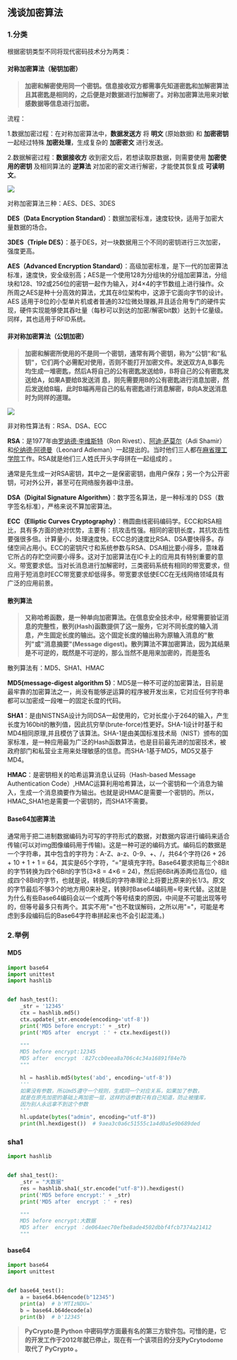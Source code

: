 ## 浅谈加密算法

### 1.分类

根据密钥类型不同将现代密码技术分为两类：

#### 对称加密算法（秘钥加密）

> **加密和解密使用同一个密钥。信息接收双方都需事先知道密匙和加解密算法且其密匙是相同的，之后便是对数据进行加解密了。对称加密算法用来对敏感数据等信息进行加密。**

流程：

1.数据加密过程：在对称加密算法中，**数据发送方** 将 **明文** (原始数据) 和 **加密密钥** 一起经过特殊 **加密处理**，生成复杂的 **加密密文** 进行发送。

2.数据解密过程：**数据接收方** 收到密文后，若想读取原数据，则需要使用 **加密使用的密钥** 及相同算法的 **逆算法** 对加密的密文进行解密，才能使其恢复成 **可读明文**。

![](https://wat1r-1311637112.cos.ap-shanghai.myqcloud.com/imgs/20220721090620.png)

对称加密算法三种：AES、DES、3DES

**DES（Data Encryption Standard）**：数据加密标准，速度较快，适用于加密大量数据的场合。

**3DES（Triple DES）**：基于DES，对一块数据用三个不同的密钥进行三次加密，强度更高。

**AES（Advanced Encryption Standard）**：高级加密标准，是下一代的加密算法标准，速度快，安全级别高；AES是一个使用128为分组块的分组加密算法，分组块和128、192或256位的密钥一起作为输入，对4×4的字节数组上进行操作。众所周之AES是种十分高效的算法，尤其在8位架构中，这源于它面向字节的设计。AES 适用于8位的小型单片机或者普通的32位微处理器,并且适合用专门的硬件实现，硬件实现能够使其吞吐量（每秒可以到达的加密/解密bit数）达到十亿量级。同样，其也适用于RFID系统。

#### 非对称加密算法（公钥加密）

> **加密和解密所使用的不是同一个密钥，通常有两个密钥，称为"公钥"和"私钥"，它们两个必需配对使用，否则不能打开加密文件。发送双方A,B事先均生成一堆密匙，然后A将自己的公有密匙发送给B，B将自己的公有密匙发送给A，如果A要给B发送消 息，则先需要用B的公有密匙进行消息加密，然后发送给B端，此时B端再用自己的私有密匙进行消息解密，B向A发送消息时为同样的道理。**

![](https://wat1r-1311637112.cos.ap-shanghai.myqcloud.com/imgs/20220721090715.png)

非对称性算法有：RSA、DSA、ECC

**RSA**：是1977年由[罗纳德·李维斯特](https://baike.baidu.com/item/罗纳德·李维斯特/700199)（Ron Rivest）、[阿迪·萨莫尔](https://baike.baidu.com/item/阿迪·萨莫尔)（Adi Shamir）和[伦纳德·阿德曼](https://baike.baidu.com/item/伦纳德·阿德曼/12575612)（Leonard Adleman）一起提出的。当时他们三人都在[麻省理工学院](https://baike.baidu.com/item/麻省理工学院/117999)工作。RSA就是他们三人姓氏开头字母拼在一起组成的 。

通常是先生成一对RSA密钥，其中之一是保密密钥，由用户保存；另一个为公开密钥，可对外公开，甚至可在网络服务器中注册。

**DSA（Digital Signature Algorithm）**：数字签名算法，是一种标准的 DSS（数字签名标准），严格来说不算加密算法。

**ECC（Elliptic Curves Cryptography）**：椭圆曲线密码编码学。ECC和RSA相比，具有多方面的绝对优势，主要有：抗攻击性强。相同的密钥长度，其抗攻击性要强很多倍。计算量小，处理速度快。ECC总的速度比RSA、DSA要快得多。存储空间占用小。ECC的密钥尺寸和系统参数与RSA、DSA相比要小得多，意味着它所占的存贮空间要小得多。这对于加密算法在IC卡上的应用具有特别重要的意义。带宽要求低。当对长消息进行加解密时，三类密码系统有相同的带宽要求，但应用于短消息时ECC带宽要求却低得多。带宽要求低使ECC在无线网络领域具有广泛的应用前景。

#### 散列算法

> **又称哈希函数，是一种单向加密算法。在信息安全技术中，经常需要验证消息的完整性，散列(Hash)函数提供了这一服务，它对不同长度的输入消息，产生固定长度的输出。这个固定长度的输出称为原输入消息的"散列"或"消息摘要"(Message digest)。散列算法不算加密算法，因为其结果是不可逆的，既然是不可逆的，那么当然不是用来加密的，而是签名**

散列算法有：MD5、SHA1、HMAC

**MD5(message-digest algorithm 5)**：MD5是一种不可逆的加密算法，目前是最牢靠的加密算法之一，尚没有能够逆运算的程序被开发出来，它对应任何字符串都可以加密成一段唯一的固定长度的代码。

**SHA1**：是由NISTNSA设计为同DSA一起使用的，它对长度小于264的输入，产生长度为160bit的散列值，因此抗穷举(brute-force)性更好。SHA-1设计时基于和MD4相同原理,并且模仿了该算法。SHA-1是由美国标准技术局（NIST）颁布的国家标准，是一种应用最为广泛的Hash函数算法，也是目前最先进的加密技术，被政府部门和私营业主用来处理敏感的信息。而SHA-1基于MD5，MD5又基于MD4。

**HMAC**：是密钥相关的哈希运算消息认证码（Hash-based Message Authentication Code）,HMAC运算利用哈希算法，以一个密钥和一个消息为输入，生成一个消息摘要作为输出。也就是说HMAC是需要一个密钥的。所以，HMAC_SHA1也是需要一个密钥的，而SHA1不需要。

#### Base64加密算法

通常用于把二进制数据编码为可写的字符形式的数据，对数据内容进行编码来适合传输(可以对img图像编码用于传输)。这是一种可逆的编码方式。编码后的数据是一个字符串，其中包含的字符为：A-Z、a-z、0-9、+、/，共64个字符(26 + 26 + 10 + 1 + 1 = 64，其实是65个字符，“=”是填充字符。Base64要求把每三个8Bit的字节转换为四个6Bit的字节(3×8 = 4×6 = 24)，然后把6Bit再添两位高位0，组成四个8Bit的字节，也就是说，转换后的字符串理论上将要比原来的长1/3。原文的字节最后不够3个的地方用0来补足，转换时Base64编码用=号来代替。这就是为什么有些Base64编码会以一个或两个等号结束的原因，中间是不可能出现等号的，但等号最多只有两个。其实不用"="也不耽误解码，之所以用"="，可能是考虑到多段编码后的Base64字符串拼起来也不会引起混淆。)

### 2.举例

#### MD5

```python
import base64
import unittest
import hashlib


def hash_test():
    _str = '12345'
    ctx = hashlib.md5()
    ctx.update(_str.encode(encoding='utf-8'))
    print('MD5 before encrypt:' + _str)
    print('MD5 after  encrypt ：' + ctx.hexdigest())

    """
    MD5 before encrypt:12345
    MD5 after  encrypt ：827ccb0eea8a706c4c34a16891f84e7b
    """

    hl = hashlib.md5(bytes('abd', encoding='utf-8'))
    ''' 
    如果没有参数，所以md5遵守一个规则，生成同一个对应关系，如果加了参数，
    就是在原先加密的基础上再加密一层，这样的话参数只有自己知道，防止被撞库，
    因为别人永远拿不到这个参数
    '''
    hl.update(bytes("admin", encoding="utf-8"))
    print(hl.hexdigest())  # 9aea3c0a6c51555c1a4d0a5e9b689ded
```

### sha1

```python
import hashlib


def sha1_test():
    _str = "大数据"
    res = hashlib.sha1(_str.encode("utf-8")).hexdigest()
    print('MD5 before encrypt:' + _str)
    print('MD5 after  encrypt ：' + res)

    """
    MD5 before encrypt:大数据
    MD5 after  encrypt ：de064aec70efbe8ade4502dbbf4fcb7374a21412
    """
```

#### base64

```python
import base64
import unittest


def base64_test():
    a = base64.b64encode(b"12345")
    print(a)  # b'MTIzNDU='
    b = base64.b64decode(a)
    print(b)  # b'12345'
```





>  **PyCrypto是 Python 中密码学方面最有名的第三方软件包。可惜的是，它的开发工作于2012年就已停止，现在有一个该项目的分支PyCrytodome 取代了 PyCrypto 。**



